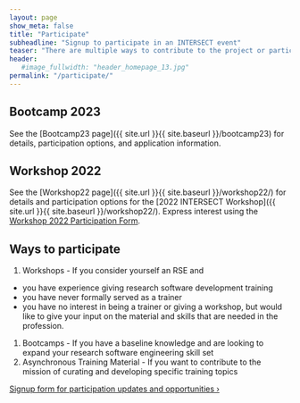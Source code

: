 ```yaml
---
layout: page
show_meta: false
title: "Participate"
subheadline: "Signup to participate in an INTERSECT event"
teaser: "There are multiple ways to contribute to the project or participate in an INTERSECT sponsored event"
header:
   #image_fullwidth: "header_homepage_13.jpg"
permalink: "/participate/"
---
```


## Bootcamp 2023
See the [Bootcamp23 page]({{ site.url }}{{ site.baseurl }}/bootcamp23) for details, participation options, and application information.


## Workshop 2022
See the [Workshop22 page]({{ site.url }}{{ site.baseurl }}/workshop22/) for details and participation options for the [2022 INTERSECT Workshop]({{ site.url }}{{ site.baseurl }}/workshop22/).
Express interest using the [Workshop 2022 Participation Form](https://docs.google.com/forms/d/e/1FAIpQLSeZi1aRn18_ocQ6vGpAj7WfJytlOp8JB0J81TgrWPdf5Hedzw/viewform?usp=sf_link).


## Ways to participate
1. Workshops - If you consider yourself an RSE and
  * you have experience giving research software development training
  * you have never formally served as a trainer
  * you have no interest in being a trainer or giving a workshop, but would like to give your input on the material and skills that are needed in the profession.
1. Bootcamps - If you have a baseline knowledge and are looking to expand your research software engineering skill set
1. Asynchronous Training Material - If you want to contribute to the mission of curating and developing specific training topics

<div class="row t60 b60">
    <div class="small-12 text-center columns">
        <a class="button large radius alert" href="https://forms.gle/E4jxC8fzBEyimqYX9" target="_blank">Signup form for participation updates and opportunities ›</a>
    </div><!-- /.small-12.columns -->
</div><!-- /.row -->
